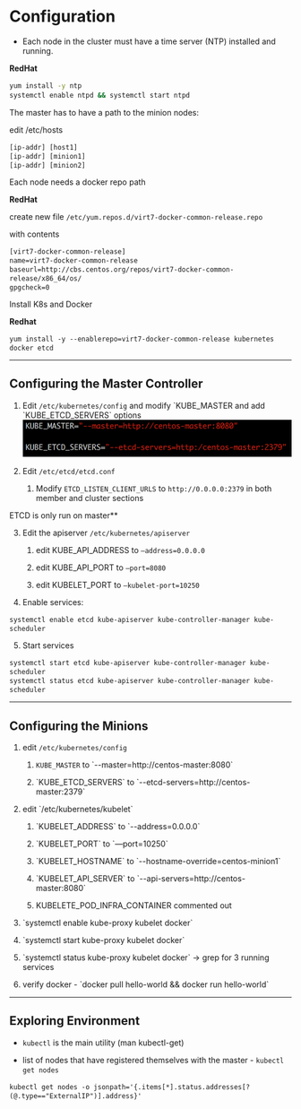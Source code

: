 # Configuration

* Each node in the cluster must have a time server \(NTP\) installed and running.

**RedHat**

```bash
yum install -y ntp
systemctl enable ntpd && systemctl start ntpd
```

The master has to have a path to the minion nodes:

edit /etc/hosts

```
[ip-addr] [host1]
[ip-addr] [minion1]
[ip-addr] [minion2]
```

Each node needs a docker repo path

**RedHat**

create new file `/etc/yum.repos.d/virt7-docker-common-release.repo`

with contents

```
[virt7-docker-common-release]
name=virt7-docker-common-release
baseurl=http://cbs.centos.org/repos/virt7-docker-common-release/x86_64/os/
gpgcheck=0
```

Install K8s and Docker

**Redhat**

```
yum install -y --enablerepo=virt7-docker-common-release kubernetes docker etcd
```

---

## Configuring the Master Controller

1. Edit `/etc/kubernetes/config` and modify \`KUBE\_MASTER and add \`KUBE\_ETCD\_SERVERS\` options![](/assets/kube-install-1.png)

2. Edit `/etc/etcd/etcd.conf`

	1. Modify  `ETCD_LISTEN_CLIENT_URLS` to `http://0.0.0.0:2379` in both member and cluster sections

ETCD is only run on master\*\*

3. Edit the apiserver `/etc/kubernetes/apiserver`

	1. edit KUBE\_API\_ADDRESS to `—address=0.0.0.0`

	2. edit KUBE\_API\_PORT to `—port=8080`

	3. edit KUBELET\_PORT to `—kubelet-port=10250`

4. Enable services:

```
systemctl enable etcd kube-apiserver kube-controller-manager kube-scheduler
```

5. Start services

```
systemctl start etcd kube-apiserver kube-controller-manager kube-scheduler
systemctl status etcd kube-apiserver kube-controller-manager kube-scheduler
```

---

## Configuring the Minions

1. edit `/etc/kubernetes/config`

	1. `KUBE_MASTER` to \`--master=http://centos-master:8080\`

	2. \`KUBE\_ETCD\_SERVERS\` to \`--etcd-servers=http://centos-master:2379\`

2. edit \`/etc/kubernetes/kubelet\`

	1. \`KUBELET\_ADDRESS\` to \`--address=0.0.0.0\`

	2. \`KUBELET\_PORT\` to \`—port=10250\`

	3. \`KUBELET\_HOSTNAME\` to \`--hostname-override=centos-minion1\`

	4. \`KUBELET\_API\_SERVER\` to \`--api-servers=http://centos-master:8080\`

	5. KUBELETE\_POD\_INFRA\_CONTAINER commented out

3. \`systemctl enable kube-proxy kubelet docker\`

4. \`systemctl start kube-proxy kubelet docker\`

5. \`systemctl status kube-proxy kubelet docker\` -&gt; grep for 3 running services

6. verify docker - \`docker pull hello-world && docker run hello-world\`

---

## Exploring Environment

* `kubectl` is the main utility \(man kubectl-get\)

* list of nodes that have registered themselves with the master - `kubectl get nodes`

```
kubectl get nodes -o jsonpath='{.items[*].status.addresses[?(@.type=="ExternalIP")].address}'
```



